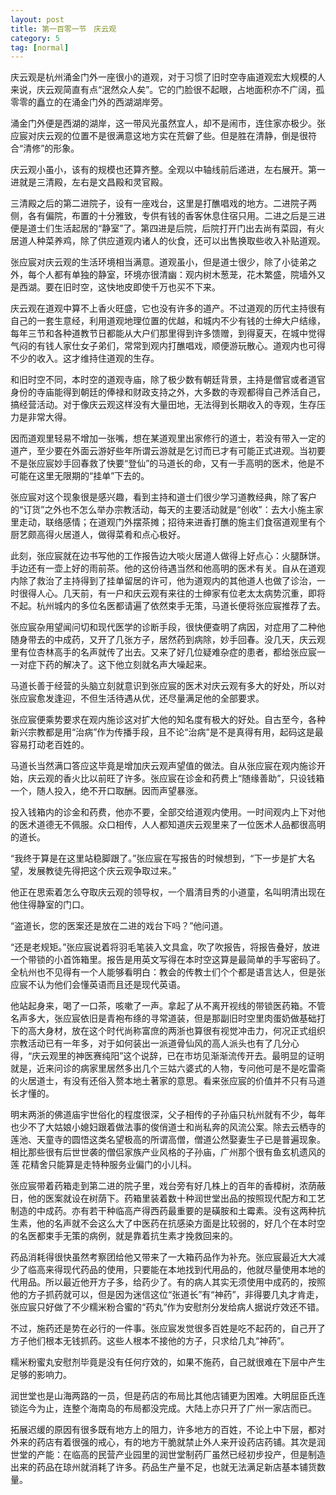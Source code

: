 ```yaml
---
layout: post
title: 第一百零一节　庆云观
category: 5
tag: [normal]
---
```


庆云观是杭州涌金门外一座很小的道观，对于习惯了旧时空寺庙道观宏大规模的人来说，庆云观简直有点“泯然众人矣”。它的门脸很不起眼，占地面积亦不广阔，孤零零的矗立的在涌金门外的西湖湖岸旁。

涌金门外便是西湖的湖岸，这一带风光虽然宜人，却不是闹市，连住家亦极少。张应宸对庆云观的位置不是很满意这地方实在荒僻了些。但是胜在清静，倒是很符合“清修”的形象。

庆云观小虽小，该有的规模也还算齐整。全观以中轴线前后递进，左右展开。第一进就是三清殿，左右是文昌殿和灵官殿。

三清殿之后的第二进院子，设有一座戏台，这里是打醮唱戏的地方。二进院子两侧，各有偏院，布置的十分雅致，专供有钱的香客休息住宿只用。二进之后是三进便是道士们生活起居的“静室”了。第四进是后院，后院打开门出去尚有菜园，有火居道人种菜养鸡，除了供应道观内诸人的伙食，还可以出售换取些收入补贴道观。

张应宸对庆云观的生活环境相当满意。道观虽小，但是道士很少，除了小徒弟之外，每个人都有单独的静室，环境亦很清幽：观内树木葱茏，花木繁盛，院墙外又是西湖。要在旧时空，这快地皮即使千万也买不下来。

庆云观在道观中算不上香火旺盛，它也没有许多的道产。不过道观的历代主持很有自己的一套生意经，利用道观地理位置的优越，和城内不少有钱的士绅大户结缘，每年三节和各种道教节日都能从大户们那里得到许多馈赠，到得夏天，在城中觉得气闷的有钱人家仕女子弟们，常常到观内打醮唱戏，顺便游玩散心。道观内也可得不少的收入。这才维持住道观的生存。

和旧时空不同，本时空的道观寺庙，除了极少数有朝廷背景，主持是僧官或者道官身份的寺庙能得到朝廷的俸禄和财政支持之外，大多数的寺观都得自己养活自己，搞经营活动。对于像庆云观这样没有大量田地，无法得到长期收入的寺观，生存压力是非常大得。

因而道观里轻易不增加一张嘴，想在某道观里出家修行的道士，若没有带入一定的道产，至少要在外面云游好些年所谓云游就是乞讨而已才有可能正式进观。当初要不是张应宸妙手回春救了快要“登仙”的马道长的命，又有一手高明的医术，他是不可能在这里无限期的“挂单”下去的。

张应宸对这个现象很是感兴趣，看到主持和道士们很少学习道教经典，除了客户的“订货”之外也不怎么举办宗教活动，每天的主要活动就是“创收”：去大小施主家里走动，联络感情；在道观门外摆茶摊；招待来进香打醮的施主们食宿道观里有个厨艺颇高得火居道人，做得菜肴和点心极好。

此刻，张应宸就在边书写他的工作报告边大啖火居道人做得上好点心：火腿酥饼。手边还有一壶上好的雨前茶。他的这份待遇当然和他高明的医术有关。自从在道观内除了救治了主持得到了挂单留居的许可，他为道观内的其他道人也做了诊治，一时很得人心。几天前，有一户和庆云观有来往的士绅家有位老太太病势沉重，即将不起。杭州城内的多位名医都请遍了依然束手无策，马道长便将张应宸推荐了去。

张应宸杂用望闻问切和现代医学的诊断手段，很快便查明了病因，对症用了二种他随身带去的中成药，又开了几张方子，居然药到病除，妙手回春。没几天，庆云观里有位杏林高手的名声就传了出去。又来了好几位疑难杂症的患者，都给张应宸一一对症下药的解决了。这下他立刻就名声大噪起来。

马道长善于经营的头脑立刻就意识到张应宸的医术对庆云观有多大的好处，所以对张应宸愈发逢迎，不但生活待遇从优，还尽量满足他的全部要求。

张应宸便乘势要求在观内施诊这对扩大他的知名度有极大的好处。自古至今，各种新兴宗教都是用“治病”作为传播手段，且不论“治病”是不是真得有用，起码这是最容易打动老百姓的。

马道长当然满口答应这毕竟是增加庆云观声望值的做法。自从张应宸在观内施诊开始，庆云观的香火比以前旺了许多。张应宸在诊金和药费上“随缘善助”，只设钱箱一个，随人投入，绝不开口取酬。因而声望暴涨。

投入钱箱内的诊金和药费，他亦不要，全部交给道观内使用。一时间观内上下对他的医术道德无不佩服。众口相传，人人都知道庆云观里来了一位医术人品都很高明的道长。

“我终于算是在这里站稳脚跟了。”张应宸在写报告的时候想到，“下一步是扩大名望，发展教徒先得把这个庆云观争取过来。”

他正在思索着怎么夺取庆云观的领导权，一个眉清目秀的小道童，名叫明清出现在他住得静室的门口。

“盗道长，您的医案还是放在二进的戏台下吗？”他问道。

“还是老规矩。”张应宸说着将羽毛笔装入文具盒，吹了吹报告，将报告叠好，放进一个带锁的小首饰箱里。报告是用英文写得在本时空这算是最简单的手写密码了。全杭州也不见得有一个人能够看明白：教会的传教士们个个都是语言达人，但是张应宸不认为他们会懂英语而且还是现代英语。

他站起身来，喝了一口茶，咳嗽了一声。拿起了从不离开视线的带锁医药箱。不管名声多大，张应宸依旧是青袍布绦的寻常道装，但是那副旧时空里肉蛋奶做基础打下的高大身材，放在这个时代尚称富庶的两浙也算很有视觉冲击力，何况正式组织宗教活动已有一年多，对于如何装出一派道骨仙风的高人派头也有了几分心得，“庆云观里的神医赛纯阳”这个说辞，已在市坊见渐渐流传开去。最明显的证明就是，近来问诊的病家里居然多出几个三姑六婆式的人物，专问他可是不是吃雷斋的火居道士，有没有还俗入赘本地土著家的意思。看来张应宸的价值并不只有马道长才懂的。

明末两浙的佛道庙宇世俗化的程度很深，父子相传的子孙庙只杭州就有不少，每年也少不了大姑娘小媳妇跟着做法事的俊俏道士和尚私奔的风流公案。除去云栖寺的莲池、天童寺的圆悟这类名望极高的所谓高僧，僧道公然娶妻生子已是普遍现象。相比那些很有后世世袭的僧侣家族产业风格的子孙庙，广州那个很有鱼玄机遗风的莲 花精舍只能算是走特种服务业偏门的小儿科。

张应宸带着药箱走到第二进的院子里，戏台旁有好几株上的百年的香樟树，浓荫蔽日，他的医案就设在树荫下。药箱里装着数十种润世堂出品的按照现代配方和工艺制造的中成药。亦有若干种临高产得西药最重要的是磺胺和土霉素。没有这两种抗生素，他的名声就不会这么大了中医药在抗感染方面是比较弱的，好几个在本时空的名医都束手无策的病例，就是靠着抗生素才挽救回来的。

药品消耗得很快虽然考察团给他又带来了一大箱药品作为补充。张应宸最近大大减少了临高来得现代药品的使用，只要能在本地找到代用品的，他就尽量使用本地的代用品。所以最近他开方子多，给药少了。有的病人其实无须使用中成药的，按照他的方子抓药就可以，但是因为迷信这位“张道长”有“神药”，非得要几丸才肯走，张应宸只好做了不少糯米粉合蜜的“药丸”作为安慰剂分发给病人据说疗效还不错。

不过，施药还是势在必行的一件事。张应宸发觉很多百姓是吃不起药的，自己开了方子他们根本无钱抓药。这些人根本不接他的方子，只求给几丸“神药”。

糯米粉蜜丸安慰剂毕竟是没有任何疗效的，如果不施药，自己就很难在下层中产生足够的影响力。

润世堂也是山海两路的一员，但是药店的布局比其他店铺更为困难。大明屈臣氏连锁迄今为止，连整个海南岛的布局都没完成。大陆上亦只开了广州一家店而已。

拓展迟缓的原因有很多既有地方上的阻力，许多地方的百姓，不论上中下层，都对外来的药店有着很强的戒心，有的地方干脆就禁止外人来开设药店药铺。其次是润世堂的产能：在临高的民营产业园里的润世堂制药厂虽然已经初步投产，但是制造出来的药品在琼州就消耗了许多。药品生产量不足，也就无法满足新店基本铺货数量。